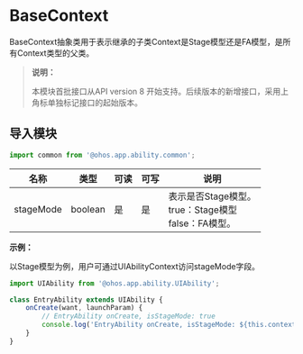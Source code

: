 # BaseContext

BaseContext抽象类用于表示继承的子类Context是Stage模型还是FA模型，是所有Context类型的父类。

> **说明：**
>
> 本模块首批接口从API version 8 开始支持。后续版本的新增接口，采用上角标单独标记接口的起始版本。

## 导入模块

```ts
import common from '@ohos.app.ability.common';
```

| 名称       | 类型   | 可读   | 可写   | 说明      |
| -------- | ------ | ---- | ---- | ------- |
| stageMode | boolean | 是    | 是    | 表示是否Stage模型。<br>true：Stage模型<br>false：FA模型。 |

**示例：**

以Stage模型为例，用户可通过UIAbilityContext访问stageMode字段。

```ts
import UIAbility from '@ohos.app.ability.UIAbility';

class EntryAbility extends UIAbility {
    onCreate(want, launchParam) {
        // EntryAbility onCreate, isStageMode: true
        console.log('EntryAbility onCreate, isStageMode: ${this.context.stageMode}');
    }
}
```
